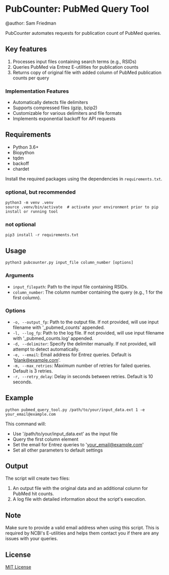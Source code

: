 # PubCounter: PubMed Query Tool
@author: Sam Friedman

PubCounter automates requests for publication count of PubMed queries.

## Key features
1. Processes input files containing search terms (e.g., RSIDs)
2. Queries PubMed via Entrez E-utilities for publication counts
3. Returns copy of original file with added column of PubMed publication counts per query

### Implementation Features

- Automatically detects file delimiters
- Supports compressed files (gzip, bzip2)
- Customizable for various delimiters and file formats
- Implements exponential backoff for API requests

## Requirements

- Python 3.6+
- Biopython
- tqdm
- backoff
- chardet

Install the required packages using the dependencies in `requirements.txt`.

### optional, but recommended
```{bash}
python3 -m venv .venv
source .venv/bin/activate  # activate your environment prior to pip install or running tool
```

### not optional
```
pip3 install -r requirements.txt
```

## Usage

```{bash}
python3 pubcounter.py input_file column_number [options]
```


### Arguments

- `input_filepath`: Path to the input file containing RSIDs.
- `column_number`: The column number containing the query (e.g., 1 for the first column).

### Options

- `-o, --output_fp`: Path to the output file. If not provided, will use input filename with '_pubmed_counts' appended.
- `-l, --log_fp`: Path to the log file. If not provided, will use input filename with '_pubmed_counts.log' appended.
- `-d, --delimiter`: Specify the delimiter manually. If not provided, will attempt to detect automatically.
- `-e, --email`: Email address for Entrez queries. Default is 'blank@example.com'.
- `-m, --max_retries`: Maximum number of retries for failed queries. Default is 3 retries.
- `-r, --retry_delay`: Delay in seconds between retries. Default is 10 seconds.

## Example

```
python pubmed_query_tool.py /path/to/your/input_data.ext 1 -e your_email@example.com
```

This command will:
- Use '/path/to/your/input_data.ext' as the input file
- Query the first column element
- Set the email for Entrez queries to 'your_email@example.com'
- Set all other parameters to default settings

## Output

The script will create two files:
1. An output file with the original data and an additional column for PubMed hit counts.
2. A log file with detailed information about the script's execution.

## Note

Make sure to provide a valid email address when using this script. This is required by NCBI's E-utilities and helps them contact you if there are any issues with your queries.

## License

[MIT License](https://opensource.org/licenses/MIT)